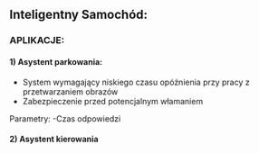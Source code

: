 ## Inteligentny Samochód:


### **APLIKACJE:**
#### 1) Asystent parkowania:
- System wymagający niskiego czasu opóźnienia przy pracy z przetwarzaniem obrazów
- Zabezpieczenie przed potencjalnym włamaniem

Parametry: 
-Czas odpowiedzi



#### 2) Asystent kierowania



